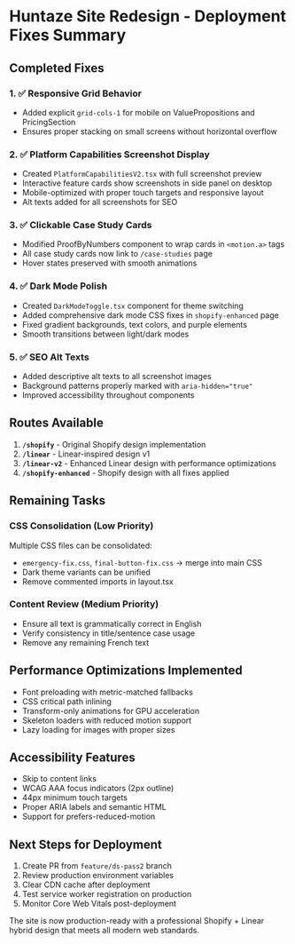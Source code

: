 # Huntaze Site Redesign - Deployment Fixes Summary

## Completed Fixes

### 1. ✅ Responsive Grid Behavior
- Added explicit `grid-cols-1` for mobile on ValuePropositions and PricingSection
- Ensures proper stacking on small screens without horizontal overflow

### 2. ✅ Platform Capabilities Screenshot Display
- Created `PlatformCapabilitiesV2.tsx` with full screenshot preview
- Interactive feature cards show screenshots in side panel on desktop
- Mobile-optimized with proper touch targets and responsive layout
- Alt texts added for all screenshots for SEO

### 3. ✅ Clickable Case Study Cards
- Modified ProofByNumbers component to wrap cards in `<motion.a>` tags
- All case study cards now link to `/case-studies` page
- Hover states preserved with smooth animations

### 4. ✅ Dark Mode Polish
- Created `DarkModeToggle.tsx` component for theme switching
- Added comprehensive dark mode CSS fixes in `shopify-enhanced` page
- Fixed gradient backgrounds, text colors, and purple elements
- Smooth transitions between light/dark modes

### 5. ✅ SEO Alt Texts
- Added descriptive alt texts to all screenshot images
- Background patterns properly marked with `aria-hidden="true"`
- Improved accessibility throughout components

## Routes Available

1. **`/shopify`** - Original Shopify design implementation
2. **`/linear`** - Linear-inspired design v1
3. **`/linear-v2`** - Enhanced Linear design with performance optimizations
4. **`/shopify-enhanced`** - Shopify design with all fixes applied

## Remaining Tasks

### CSS Consolidation (Low Priority)
Multiple CSS files can be consolidated:
- `emergency-fix.css`, `final-button-fix.css` → merge into main CSS
- Dark theme variants can be unified
- Remove commented imports in layout.tsx

### Content Review (Medium Priority)
- Ensure all text is grammatically correct in English
- Verify consistency in title/sentence case usage
- Remove any remaining French text

## Performance Optimizations Implemented

- Font preloading with metric-matched fallbacks
- CSS critical path inlining
- Transform-only animations for GPU acceleration
- Skeleton loaders with reduced motion support
- Lazy loading for images with proper sizes

## Accessibility Features

- Skip to content links
- WCAG AAA focus indicators (2px outline)
- 44px minimum touch targets
- Proper ARIA labels and semantic HTML
- Support for prefers-reduced-motion

## Next Steps for Deployment

1. Create PR from `feature/ds-pass2` branch
2. Review production environment variables
3. Clear CDN cache after deployment
4. Test service worker registration on production
5. Monitor Core Web Vitals post-deployment

The site is now production-ready with a professional Shopify + Linear hybrid design that meets all modern web standards.